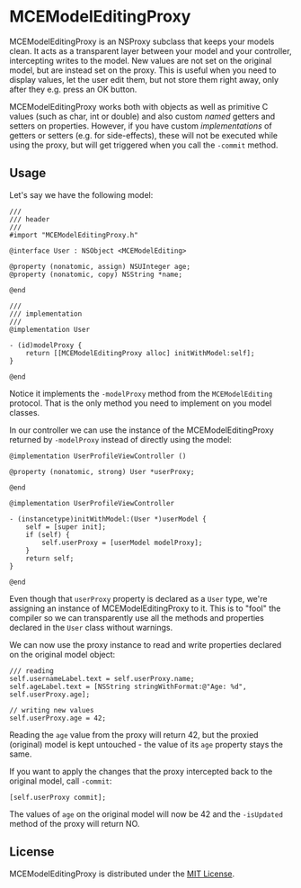 MCEModelEditingProxy
====================

MCEModelEditingProxy is an NSProxy subclass that keeps your models clean. It acts as a transparent layer between your model and your controller, intercepting writes to the model. New values are not set on the original model, but are instead set on the proxy. This is useful when you need to display values, let the user edit them, but not store them right away, only after they e.g. press an OK button.

MCEModelEditingProxy works both with objects as well as primitive C values (such as char, int or double) and also custom _named_ getters and setters on properties. However, if you have custom _implementations_ of getters or setters (e.g. for side-effects), these will not be executed while using the proxy, but will get triggered when you call the `-commit` method.

## Usage
Let's say we have the following model:
```objc
///
/// header
///
#import "MCEModelEditingProxy.h"

@interface User : NSObject <MCEModelEditing>

@property (nonatomic, assign) NSUInteger age;
@property (nonatomic, copy) NSString *name;

@end

///
/// implementation
///
@implementation User

- (id)modelProxy {
    return [[MCEModelEditingProxy alloc] initWithModel:self];
}

@end

```
Notice it implements the `-modelProxy` method from the `MCEModelEditing` protocol. That is the only method you need to implement on you model classes.

In our controller we can use the instance of the MCEModelEditingProxy returned by `-modelProxy` instead of directly using the model:
```objc
@implementation UserProfileViewController ()

@property (nonatomic, strong) User *userProxy;

@end

@implementation UserProfileViewController

- (instancetype)initWithModel:(User *)userModel {
    self = [super init];
    if (self) {
        self.userProxy = [userModel modelProxy];
    }
    return self;
}

@end
```
Even though that `userProxy` property is declared as a `User` type, we're assigning an instance of MCEModelEditingProxy to it. This is to "fool" the compiler so we can transparently use all the methods and properties declared in the `User` class without warnings.

We can now use the proxy instance to read and write properties declared on the original model object:
```objc
/// reading
self.usernameLabel.text = self.userProxy.name;
self.ageLabel.text = [NSString stringWithFormat:@"Age: %d", self.userProxy.age];

// writing new values
self.userProxy.age = 42;
```
Reading the `age` value from the proxy will return 42, but the proxied (original) model is kept untouched - the value of its `age` property stays the same.

If you want to apply the changes that the proxy intercepted back to the original model, call `-commit`:
```objc
[self.userProxy commit];
```
The values of `age` on the original model will now be 42 and the `-isUpdated` method of the proxy will return NO.

## License

MCEModelEditingProxy is distributed under the [MIT License](LICENSE).
